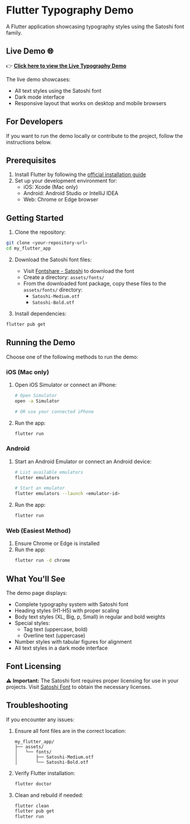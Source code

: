# Flutter Typography Demo

A Flutter application showcasing typography styles using the Satoshi font family.

## Live Demo 🌐

👉 **[Click here to view the Live Typography Demo](https://ivem77.github.io/flutter-fonts-test/)**

The live demo showcases:
- All text styles using the Satoshi font
- Dark mode interface
- Responsive layout that works on desktop and mobile browsers

## For Developers

If you want to run the demo locally or contribute to the project, follow the instructions below.

## Prerequisites

1. Install Flutter by following the [official installation guide](https://docs.flutter.dev/get-started/install)
2. Set up your development environment for:
   - iOS: Xcode (Mac only)
   - Android: Android Studio or IntelliJ IDEA
   - Web: Chrome or Edge browser

## Getting Started

1. Clone the repository:
```bash
git clone <your-repository-url>
cd my_flutter_app
```

2. Download the Satoshi font files:
   - Visit [Fontshare - Satoshi](https://www.fontshare.com/fonts/satoshi) to download the font
   - Create a directory: `assets/fonts/`
   - From the downloaded font package, copy these files to the `assets/fonts/` directory:
     - `Satoshi-Medium.otf`
     - `Satoshi-Bold.otf`

3. Install dependencies:
```bash
flutter pub get
```

## Running the Demo

Choose one of the following methods to run the demo:

### iOS (Mac only)
1. Open iOS Simulator or connect an iPhone:
   ```bash
   # Open Simulator
   open -a Simulator
   
   # OR use your connected iPhone
   ```
2. Run the app:
   ```bash
   flutter run
   ```

### Android
1. Start an Android Emulator or connect an Android device:
   ```bash
   # List available emulators
   flutter emulators
   
   # Start an emulator
   flutter emulators --launch <emulator-id>
   ```
2. Run the app:
   ```bash
   flutter run
   ```

### Web (Easiest Method)
1. Ensure Chrome or Edge is installed
2. Run the app:
   ```bash
   flutter run -d chrome
   ```

## What You'll See

The demo page displays:
- Complete typography system with Satoshi font
- Heading styles (H1-H5) with proper scaling
- Body text styles (XL, Big, p, Small) in regular and bold weights
- Special styles:
  - Tag text (uppercase, bold)
  - Overline text (uppercase)
- Number styles with tabular figures for alignment
- All text styles in a dark mode interface

## Font Licensing

⚠️ **Important:** The Satoshi font requires proper licensing for use in your projects. Visit [Satoshi Font](https://www.fontshare.com/fonts/satoshi) to obtain the necessary licenses.

## Troubleshooting

If you encounter any issues:

1. Ensure all font files are in the correct location:
   ```
   my_flutter_app/
   ├── assets/
   │   └── fonts/
   │       ├── Satoshi-Medium.otf
   │       └── Satoshi-Bold.otf
   ```

2. Verify Flutter installation:
   ```bash
   flutter doctor
   ```

3. Clean and rebuild if needed:
   ```bash
   flutter clean
   flutter pub get
   flutter run
   ```
